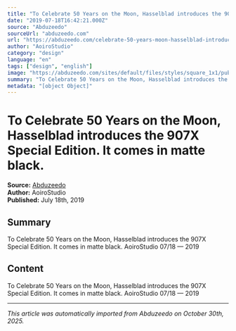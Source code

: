 ```yaml
---
title: "To Celebrate 50 Years on the Moon, Hasselblad introduces the 907X Special Edition. It comes in matte black."
date: "2019-07-18T16:42:21.000Z"
source: "Abduzeedo"
sourceUrl: "abduzeedo.com"
url: "https://abduzeedo.com/celebrate-50-years-moon-hasselblad-introduces-907x-special-edition-it-comes-matte-black"
author: "AoiroStudio"
category: "design"
language: "en"
tags: ["design", "english"]
image: "https://abduzeedo.com/sites/default/files/styles/square_1x1/public/originals/907X_Special_Edition_3.jpg?itok=q6nrt07n"
summary: "To Celebrate 50 Years on the Moon, Hasselblad introduces the 907X Special Edition. It comes in matte black. AoiroStudio 07/18 — 2019"
metadata: "[object Object]"
---
```


# To Celebrate 50 Years on the Moon, Hasselblad introduces the 907X Special Edition. It comes in matte black.

**Source:** [Abduzeedo](https://abduzeedo.com/celebrate-50-years-moon-hasselblad-introduces-907x-special-edition-it-comes-matte-black)  
**Author:** AoiroStudio  
**Published:** July 18th, 2019  

## Summary

To Celebrate 50 Years on the Moon, Hasselblad introduces the 907X Special Edition. It comes in matte black. AoiroStudio 07/18 — 2019

## Content

To Celebrate 50 Years on the Moon, Hasselblad introduces the 907X Special Edition. It comes in matte black. AoiroStudio 07/18 — 2019

---

*This article was automatically imported from Abduzeedo on October 30th, 2025.*
